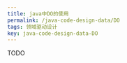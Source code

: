 ```yaml
---
title: java中DO的使用
permalink: /java-code-design-data/DO
tags: 领域驱动设计
key: java-code-design-data-DO
---
```

TODO
